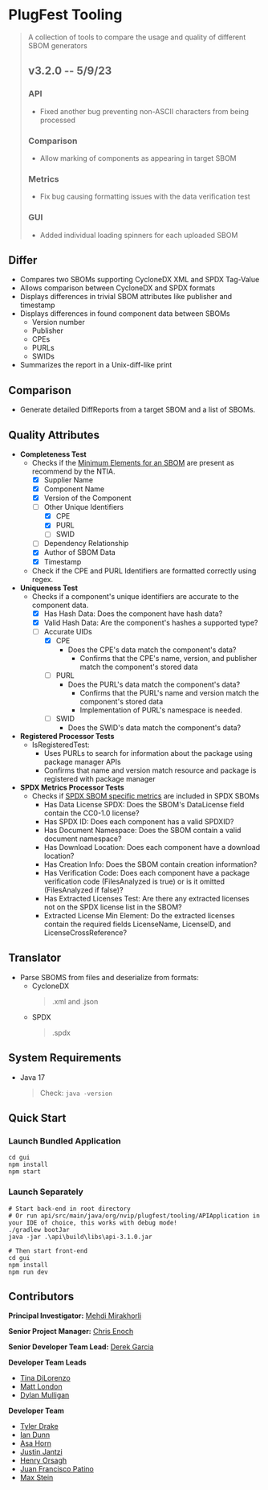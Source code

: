 # PlugFest Tooling
> A collection of tools to compare the usage and quality of different SBOM generators
>
> ## v3.2.0 -- 5/9/23
> ### API
> - Fixed another bug preventing non-ASCII characters from being processed
> ### Comparison
> - Allow marking of components as appearing in target SBOM
> ### Metrics
> - Fix bug causing formatting issues with the data verification test
> ### GUI
> - Added individual loading spinners for each uploaded SBOM

## Differ
- Compares two SBOMs supporting CycloneDX XML and SPDX Tag-Value
- Allows comparison between CycloneDX and SPDX formats
- Displays differences in trivial SBOM attributes like publisher and timestamp
- Displays differences in found component data between SBOMs 
  - Version number
  - Publisher
  - CPEs
  - PURLs
  - SWIDs
- Summarizes the report in a Unix-diff-like print

## Comparison
- Generate detailed DiffReports from a target SBOM and a list of SBOMs. 

## Quality Attributes
- **Completeness Test**
  - Checks if the [Minimum Elements for an SBOM](https://www.ntia.doc.gov/files/ntia/publications/sbom_minimum_elements_report.pdf) 
    are present as recommend by the NTIA.
    - [x] Supplier Name
    - [x] Component Name
    - [x] Version of the Component
    - [ ] Other Unique Identifiers
      - [x] CPE
      - [x] PURL
      - [ ] SWID
    - [ ] Dependency Relationship
    - [x] Author of SBOM Data
    - [x] Timestamp
  - Check if the CPE and PURL Identifiers are formatted correctly using regex.
- **Uniqueness Test**
  - Checks if a component's unique identifiers are accurate to the component data.
    - [x] Has Hash Data: Does the component have hash data?
    - [x] Valid Hash Data: Are the component's hashes a supported type?
    - [ ] Accurate UIDs
      - [x] CPE
        - Does the CPE's data match the component's data? 
          - Confirms that the CPE's name, version, and publisher match the component's stored data
      - [ ] PURL
        - Does the PURL's data match the component's data?
          - Confirms that the PURL's name and version match the component's stored data
          - Implementation of PURL's namespace is needed.
      - [ ] SWID
        - Does the SWID's data match the component's data?
- **Registered Processor Tests**
  - IsRegisteredTest:
    - Uses PURLs to search for information about the package using package manager APIs
    - Confirms that name and version match resource and package is registered with package manager 
- **SPDX Metrics Processor Tests**
  - Checks if [SPDX SBOM specific metrics](https://spdx.github.io/spdx-spec/v2.3/) are included in SPDX SBOMs
    - Has Data License SPDX: Does the SBOM's DataLicense field contain the CC0-1.0 license?
    - Has SPDX ID: Does each component has a valid SPDXID?
    - Has Document Namespace: Does the SBOM contain a valid document namespace?
    - Has Download Location: Does each component have a download location?
    - Has Creation Info: Does the SBOM contain creation information?
    - Has Verification Code: Does each component have a package verification code (FilesAnalyzed is true)
      or is it omitted (FilesAnalyzed if false)?
    - Has Extracted Licenses Test: Are there any extracted licenses not on the SPDX license list in the SBOM?
    - Extracted License Min Element: Do the extracted licenses contain the required fields LicenseName, LicenseID,
      and LicenseCrossReference?
  
## Translator
- Parse SBOMS from files and deserialize from formats:
  - CycloneDX
    > .xml and .json
  - SPDX
    > .spdx
## System Requirements
- Java 17
  > Check: `java -version`

## Quick Start
### Launch Bundled Application
```
cd gui
npm install
npm start
```
### Launch Separately
```
# Start back-end in root directory
# Or run api/src/main/java/org/nvip/plugfest/tooling/APIApplication in your IDE of choice, this works with debug mode!
./gradlew bootJar
java -jar .\api\build\libs\api-3.1.0.jar

# Then start front-end
cd gui
npm install
npm run dev
```

## Contributors
**Principal Investigator:** [Mehdi Mirakhorli](mailto:mxmvse@rit.edu)

**Senior Project Manager:** [Chris Enoch](mailto:ctevse@rit.edu)

**Senior Developer Team Lead:** [Derek Garcia](mailto:dlg1206@rit.edu)

**Developer Team Leads**
- [Tina DiLorenzo](mailto:tnd3015@rit.edu)
- [Matt London](mailto:mrl2534@rit.edu)
- [Dylan Mulligan](mailto:dtm5568@rit.edu)

**Developer Team**
- [Tyler Drake](mailto:txd3634@rit.edu)
- [Ian Dunn](mailto:itd3516@rit.edu)
- [Asa Horn](mailto:aoh9470@rit.edu)
- [Justin Jantzi](mailto:jwj7297@rit.edu)
- [Henry Orsagh](mailto:hco4630@rit.edu)
- [Juan Francisco Patino](mailto:jfp6815@rit.edu)
- [Max Stein](mailto:mhs8558@rit.edu)
